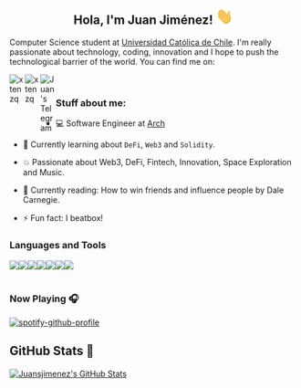 <h2 align="center">Hola, I'm Juan Jiménez! <img  src="https://raw.githubusercontent.com/ABSphreak/ABSphreak/master/gifs/Hi.gif" width="30px"></h2>

Computer Science student at [Universidad Católica de Chile](https://www.uc.cl/en). I'm really passionate about technology, coding, innovation and I hope to push the technological barrier of the world. You can find me on:

<a href="https://linkedin.com/in/juan-jimenez-sieber" target="blank"><img align="left" src="https://cdn.jsdelivr.net/gh/devicons/devicon/icons/linkedin/linkedin-plain.svg" alt="xtenzq" width="27px" /></a>
<a href="https://instagram.com/juanchi.js" target="blank"><img align="left" src="https://cdn.jsdelivr.net/npm/simple-icons@3.0.1/icons/instagram.svg" alt="xtenzq" width="27px" /></a>
<a href="https://t.me/juanjimenezs">
  <img align="left" alt="Juan's Telegram" width="27px" src="https://cdn.jsdelivr.net/npm/simple-icons@v3/icons/telegram.svg" />
</a>

</br>

### Stuff about me:
- 💻 Software Engineer at [Arch](https://www.archfinance.io/)

- 🌱 Currently learning about `DeFi`, `Web3` and `Solidity`.

- 💥 Passionate about Web3, DeFi, Fintech, Innovation, Space Exploration and Music.

- 📖 Currently reading: How to win friends and influence people by Dale Carnegie.

- ⚡ Fun fact: I beatbox!

### Languages and Tools 

<img align="left" src="https://cdn.jsdelivr.net/gh/devicons/devicon/icons/typescript/typescript-original.svg" height="50px"/>  
<img align="left" src="https://cdn.jsdelivr.net/gh/devicons/devicon/icons/nodejs/nodejs-original.svg" height="50px" />
<img align="left" src="https://cdn.jsdelivr.net/gh/devicons/devicon/icons/amazonwebservices/amazonwebservices-original.svg" height="50px" />
<img align="left" src="https://cdn.jsdelivr.net/gh/devicons/devicon/icons/python/python-original.svg" height="50px" />
<img align="left" src="https://cdn.jsdelivr.net/gh/devicons/devicon/icons/rails/rails-plain.svg" height="50px" />
<img align="left" src="https://cdn.jsdelivr.net/gh/devicons/devicon/icons/c/c-line.svg" height="50px" />
<img align="left" src="https://cdn.jsdelivr.net/gh/devicons/devicon/icons/postgresql/postgresql-original.svg" height="50px" />

</br>
</br>

### Now Playing 🎧

[![spotify-github-profile](https://spotify-github-profile.vercel.app/api/view?uid=12134343503&cover_image=true&theme=default)](https://github.com/kittinan/spotify-github-profile)

## GitHub Stats 🚀

<a href="https://github.com/Juan379/Juan379">
  <img align="center" src="https://github-readme-stats.vercel.app/api?username=Juansjimenez&show_icons=true&line_height=27&count_private=true&title_color=ffffff&text_color=c9cacc&icon_color=2bbc8a&bg_color=1d1f21" alt="Juansjimenez's GitHub Stats" />
</a>
